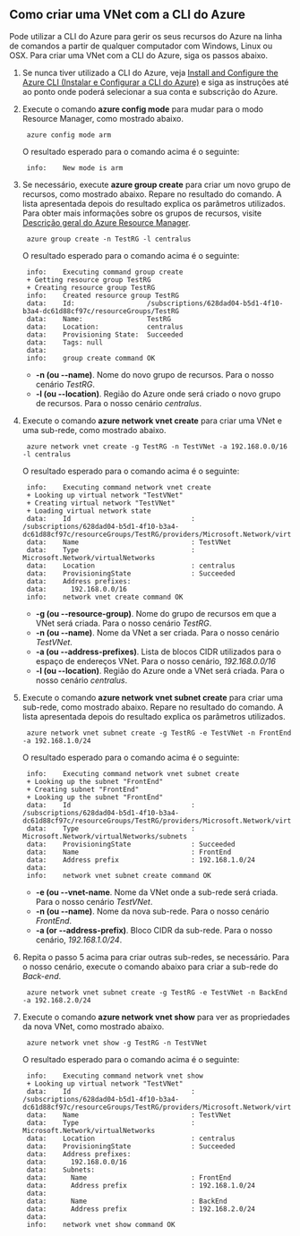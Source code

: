 ## Como criar uma VNet com a CLI do Azure

Pode utilizar a CLI do Azure para gerir os seus recursos do Azure na linha de comandos a partir de qualquer computador com Windows, Linux ou OSX. Para criar uma VNet com a CLI do Azure, siga os passos abaixo.

1. Se nunca tiver utilizado a CLI do Azure, veja [Install and Configure the Azure CLI (Instalar e Configurar a CLI do Azure)](../articles/xplat-cli-install.md) e siga as instruções até ao ponto onde poderá selecionar a sua conta e subscrição do Azure.
2. Execute o comando **azure config mode** para mudar para o modo Resource Manager, como mostrado abaixo.

        azure config mode arm

    O resultado esperado para o comando acima é o seguinte:

        info:    New mode is arm

3. Se necessário, execute **azure group create** para criar um novo grupo de recursos, como mostrado abaixo. Repare no resultado do comando. A lista apresentada depois do resultado explica os parâmetros utilizados. Para obter mais informações sobre os grupos de recursos, visite [Descrição geral do Azure Resource Manager](../articles/virtual-network/resource-group-overview.md#resource-groups).

        azure group create -n TestRG -l centralus

    O resultado esperado para o comando acima é o seguinte:

        info:    Executing command group create
        + Getting resource group TestRG
        + Creating resource group TestRG
        info:    Created resource group TestRG
        data:    Id:                  /subscriptions/628dad04-b5d1-4f10-b3a4-dc61d88cf97c/resourceGroups/TestRG
        data:    Name:                TestRG
        data:    Location:            centralus
        data:    Provisioning State:  Succeeded
        data:    Tags: null
        data:
        info:    group create command OK

    - **-n (ou --name)**. Nome do novo grupo de recursos. Para o nosso cenário *TestRG*.
    - **-l (ou --location)**. Região do Azure onde será criado o novo grupo de recursos. Para o nosso cenário *centralus*.

4. Execute o comando **azure network vnet create** para criar uma VNet e uma sub-rede, como mostrado abaixo. 

        azure network vnet create -g TestRG -n TestVNet -a 192.168.0.0/16 -l centralus

    O resultado esperado para o comando acima é o seguinte:

        info:    Executing command network vnet create
        + Looking up virtual network "TestVNet"
        + Creating virtual network "TestVNet"
        + Loading virtual network state
        data:    Id                              : /subscriptions/628dad04-b5d1-4f10-b3a4-dc61d88cf97c/resourceGroups/TestRG/providers/Microsoft.Network/virtualNetworks/TestVNet2
        data:    Name                            : TestVNet
        data:    Type                            : Microsoft.Network/virtualNetworks
        data:    Location                        : centralus
        data:    ProvisioningState               : Succeeded
        data:    Address prefixes:
        data:      192.168.0.0/16
        info:    network vnet create command OK

    - **-g (ou --resource-group)**. Nome do grupo de recursos em que a VNet será criada. Para o nosso cenário *TestRG*.
    - **-n (ou --name)**. Nome da VNet a ser criada. Para o nosso cenário *TestVNet*.
    - **-a (ou --address-prefixes)**. Lista de blocos CIDR utilizados para o espaço de endereços VNet. Para o nosso cenário, *192.168.0.0/16*
    - **-l (ou --location)**. Região do Azure onde a VNet será criada. Para o nosso cenário *centralus*.

5. Execute o comando **azure network vnet subnet create** para criar uma sub-rede, como mostrado abaixo. Repare no resultado do comando. A lista apresentada depois do resultado explica os parâmetros utilizados.

        azure network vnet subnet create -g TestRG -e TestVNet -n FrontEnd -a 192.168.1.0/24

    O resultado esperado para o comando acima é o seguinte:

        info:    Executing command network vnet subnet create
        + Looking up the subnet "FrontEnd"
        + Creating subnet "FrontEnd"
        + Looking up the subnet "FrontEnd"
        data:    Id                              : /subscriptions/628dad04-b5d1-4f10-b3a4-dc61d88cf97c/resourceGroups/TestRG/providers/Microsoft.Network/virtualNetworks/TestVNet/subnets/FrontEnd
        data:    Type                            : Microsoft.Network/virtualNetworks/subnets
        data:    ProvisioningState               : Succeeded
        data:    Name                            : FrontEnd
        data:    Address prefix                  : 192.168.1.0/24
        data:
        info:    network vnet subnet create command OK

    - **-e (ou --vnet-name**. Nome da VNet onde a sub-rede será criada. Para o nosso cenário *TestVNet*.
    - **-n (ou --name)**. Nome da nova sub-rede. Para o nosso cenário *FrontEnd*.
    - **-a (or --address-prefix)**. Bloco CIDR da sub-rede. Para o nosso cenário, *192.168.1.0/24*.

6. Repita o passo 5 acima para criar outras sub-redes, se necessário. Para o nosso cenário, execute o comando abaixo para criar a sub-rede do *Back-end*.

        azure network vnet subnet create -g TestRG -e TestVNet -n BackEnd -a 192.168.2.0/24

4. Execute o comando **azure network vnet show** para ver as propriedades da nova VNet, como mostrado abaixo.

        azure network vnet show -g TestRG -n TestVNet

    O resultado esperado para o comando acima é o seguinte:

        info:    Executing command network vnet show
        + Looking up virtual network "TestVNet"
        data:    Id                              : /subscriptions/628dad04-b5d1-4f10-b3a4-dc61d88cf97c/resourceGroups/TestRG/providers/Microsoft.Network/virtualNetworks/TestVNet
        data:    Name                            : TestVNet
        data:    Type                            : Microsoft.Network/virtualNetworks
        data:    Location                        : centralus
        data:    ProvisioningState               : Succeeded
        data:    Address prefixes:
        data:      192.168.0.0/16
        data:    Subnets:
        data:      Name                          : FrontEnd
        data:      Address prefix                : 192.168.1.0/24
        data:
        data:      Name                          : BackEnd
        data:      Address prefix                : 192.168.2.0/24
        data:
        info:    network vnet show command OK



<!--HONumber=ago16_HO4-->


